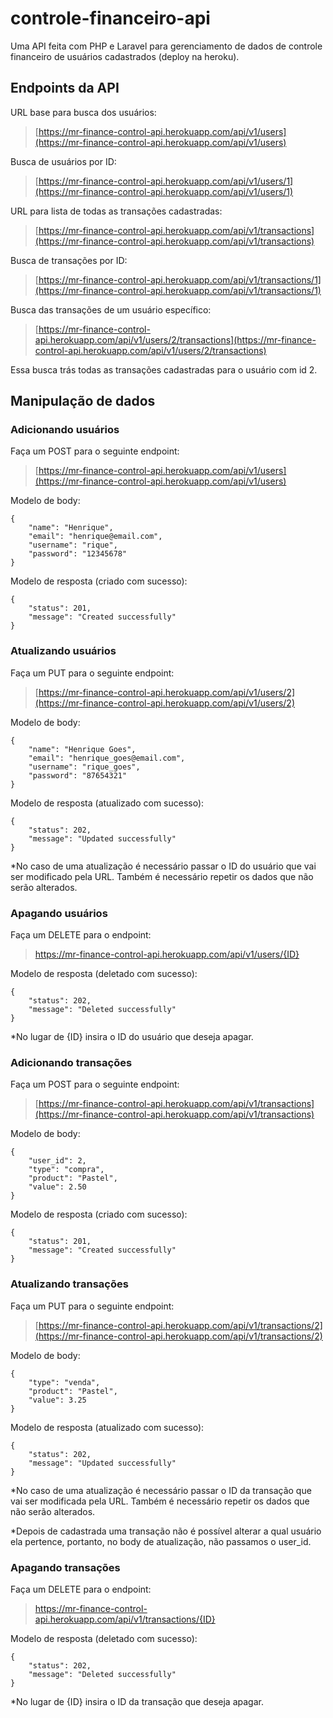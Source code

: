 # controle-financeiro-api

Uma API feita com PHP e Laravel para gerenciamento de dados de controle financeiro de usuários cadastrados (deploy na heroku).

## Endpoints da API

URL base para busca dos usuários:
>[https://mr-finance-control-api.herokuapp.com/api/v1/users](https://mr-finance-control-api.herokuapp.com/api/v1/users)

Busca de usuários por ID:
>[https://mr-finance-control-api.herokuapp.com/api/v1/users/1](https://mr-finance-control-api.herokuapp.com/api/v1/users/1)

URL para lista de todas as transações cadastradas:
>[https://mr-finance-control-api.herokuapp.com/api/v1/transactions](https://mr-finance-control-api.herokuapp.com/api/v1/transactions)

Busca de transações por ID:
>[https://mr-finance-control-api.herokuapp.com/api/v1/transactions/1](https://mr-finance-control-api.herokuapp.com/api/v1/transactions/1)

Busca das transações de um usuário específico:
>[https://mr-finance-control-api.herokuapp.com/api/v1/users/2/transactions](https://mr-finance-control-api.herokuapp.com/api/v1/users/2/transactions)

Essa busca trás todas as transações cadastradas para o usuário com id 2.

## Manipulação de dados

### Adicionando usuários

Faça um POST para o seguinte endpoint:
>[https://mr-finance-control-api.herokuapp.com/api/v1/users](https://mr-finance-control-api.herokuapp.com/api/v1/users)

Modelo de body:
```
{
    "name": "Henrique",
    "email": "henrique@email.com",
    "username": "rique",
    "password": "12345678"
}
```

Modelo de resposta (criado com sucesso):
```
{
    "status": 201,
    "message": "Created successfully"
}
```

### Atualizando usuários

Faça um PUT para o seguinte endpoint:
>[https://mr-finance-control-api.herokuapp.com/api/v1/users/2](https://mr-finance-control-api.herokuapp.com/api/v1/users/2)

Modelo de body:
```
{
    "name": "Henrique Goes",
    "email": "henrique_goes@email.com",
    "username": "rique_goes",
    "password": "87654321"
}
```

Modelo de resposta (atualizado com sucesso):
```
{
    "status": 202,
    "message": "Updated successfully"
}
```

*No caso de uma atualização é necessário passar o ID do usuário que vai ser modificado pela URL. Também é necessário repetir os dados que não serão alterados.

### Apagando usuários

Faça um DELETE para o endpoint:
>https://mr-finance-control-api.herokuapp.com/api/v1/users/{ID}

Modelo de resposta (deletado com sucesso):
```
{
    "status": 202,
    "message": "Deleted successfully"
}
```

*No lugar de {ID} insira o ID do usuário que deseja apagar.

### Adicionando transações

Faça um POST para o seguinte endpoint:
>[https://mr-finance-control-api.herokuapp.com/api/v1/transactions](https://mr-finance-control-api.herokuapp.com/api/v1/transactions)

Modelo de body:
```
{
    "user_id": 2,
    "type": "compra",
    "product": "Pastel",
    "value": 2.50
}
```

Modelo de resposta (criado com sucesso):
```
{
    "status": 201,
    "message": "Created successfully"
}
```

### Atualizando transações

Faça um PUT para o seguinte endpoint:
>[https://mr-finance-control-api.herokuapp.com/api/v1/transactions/2](https://mr-finance-control-api.herokuapp.com/api/v1/transactions/2)

Modelo de body:
```
{
    "type": "venda",
    "product": "Pastel",
    "value": 3.25
}
```

Modelo de resposta (atualizado com sucesso):
```
{
    "status": 202,
    "message": "Updated successfully"
}
```

*No caso de uma atualização é necessário passar o ID da transação que vai ser modificada pela URL. Também é necessário repetir os dados que não serão alterados.

*Depois de cadastrada uma transação não é possível alterar a qual usuário ela pertence, portanto, no body de atualização, não passamos o user_id.

### Apagando transações

Faça um DELETE para o endpoint:
>https://mr-finance-control-api.herokuapp.com/api/v1/transactions/{ID}

Modelo de resposta (deletado com sucesso):
```
{
    "status": 202,
    "message": "Deleted successfully"
}
```

*No lugar de {ID} insira o ID da transação que deseja apagar.
